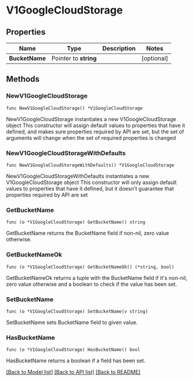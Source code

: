 # V1GoogleCloudStorage

## Properties

Name | Type | Description | Notes
------------ | ------------- | ------------- | -------------
**BucketName** | Pointer to **string** |  | [optional] 

## Methods

### NewV1GoogleCloudStorage

`func NewV1GoogleCloudStorage() *V1GoogleCloudStorage`

NewV1GoogleCloudStorage instantiates a new V1GoogleCloudStorage object
This constructor will assign default values to properties that have it defined,
and makes sure properties required by API are set, but the set of arguments
will change when the set of required properties is changed

### NewV1GoogleCloudStorageWithDefaults

`func NewV1GoogleCloudStorageWithDefaults() *V1GoogleCloudStorage`

NewV1GoogleCloudStorageWithDefaults instantiates a new V1GoogleCloudStorage object
This constructor will only assign default values to properties that have it defined,
but it doesn't guarantee that properties required by API are set

### GetBucketName

`func (o *V1GoogleCloudStorage) GetBucketName() string`

GetBucketName returns the BucketName field if non-nil, zero value otherwise.

### GetBucketNameOk

`func (o *V1GoogleCloudStorage) GetBucketNameOk() (*string, bool)`

GetBucketNameOk returns a tuple with the BucketName field if it's non-nil, zero value otherwise
and a boolean to check if the value has been set.

### SetBucketName

`func (o *V1GoogleCloudStorage) SetBucketName(v string)`

SetBucketName sets BucketName field to given value.

### HasBucketName

`func (o *V1GoogleCloudStorage) HasBucketName() bool`

HasBucketName returns a boolean if a field has been set.


[[Back to Model list]](../README.md#documentation-for-models) [[Back to API list]](../README.md#documentation-for-api-endpoints) [[Back to README]](../README.md)


